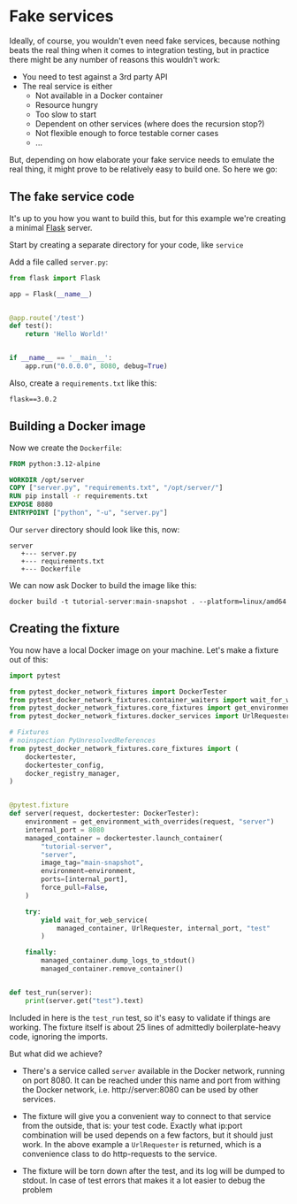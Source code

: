 # Fake services

Ideally, of course, you wouldn't even need fake services, because nothing beats the 
real thing when it comes to integration testing, but in practice there might be any 
number of reasons this wouldn't work:

- You need to test against a 3rd party API
- The real service is either
  - Not available in a Docker container
  - Resource hungry
  - Too slow to start
  - Dependent on other services (where does the recursion stop?)
  - Not flexible enough to force testable corner cases
  - ...

But, depending on how elaborate your fake service needs to emulate the real thing, it 
might prove to be relatively easy to build one. So here we go:

## The fake service code

It's up to you how you want to build this, but for this example we're creating a 
minimal [Flask](https://flask.palletsprojects.com/en/3.0.x/) server. 

Start by creating a separate directory for your code, like `service`

Add a file called `server.py`:

```python
from flask import Flask

app = Flask(__name__)


@app.route('/test')
def test():
    return 'Hello World!'


if __name__ == '__main__':
    app.run("0.0.0.0", 8080, debug=True)
```

Also, create a `requirements.txt` like this:

```
flask==3.0.2
```

## Building a Docker image

Now we create the `Dockerfile`:

```dockerfile
FROM python:3.12-alpine

WORKDIR /opt/server
COPY ["server.py", "requirements.txt", "/opt/server/"]
RUN pip install -r requirements.txt
EXPOSE 8080
ENTRYPOINT ["python", "-u", "server.py"]
```

Our `server` directory should look like this, now:

```
server
   +--- server.py
   +--- requirements.txt
   +--- Dockerfile
```

We can now ask Docker to build the image like this:

```shell
docker build -t tutorial-server:main-snapshot . --platform=linux/amd64
```

## Creating the fixture

You now have a local Docker image on your machine. Let's make a fixture out of this:

```python
import pytest

from pytest_docker_network_fixtures import DockerTester
from pytest_docker_network_fixtures.container_waiters import wait_for_web_service
from pytest_docker_network_fixtures.core_fixtures import get_environment_with_overrides
from pytest_docker_network_fixtures.docker_services import UrlRequester

# Fixtures
# noinspection PyUnresolvedReferences
from pytest_docker_network_fixtures.core_fixtures import (
    dockertester,
    dockertester_config,
    docker_registry_manager,
)


@pytest.fixture
def server(request, dockertester: DockerTester):
    environment = get_environment_with_overrides(request, "server")
    internal_port = 8080
    managed_container = dockertester.launch_container(
        "tutorial-server",
        "server",
        image_tag="main-snapshot",
        environment=environment,
        ports=[internal_port],
        force_pull=False,
    )

    try:
        yield wait_for_web_service(
            managed_container, UrlRequester, internal_port, "test"
        )

    finally:
        managed_container.dump_logs_to_stdout()
        managed_container.remove_container()


def test_run(server):
    print(server.get("test").text)
```

Included in here is the `test_run` test, so it's easy to validate if things are 
working. The fixture itself is about 25 lines of admittedly boilerplate-heavy code, 
ignoring the imports.

But what did we achieve?

- There's a service called `server` available in the Docker network, running on
  port 8080. It can be reached under this name and port from withing the Docker network, 
  i.e. http://server:8080 can be used by other services.

- The fixture will give you a convenient way to connect to that service from the 
  outside, that is: your test code. Exactly what ip:port combination will be used 
  depends on a few factors, but it should just work. In the above example a 
  `UrlRequester` is returned, which is a convenience class to do http-requests to the 
  service.

- The fixture will be torn down after the test, and its log will be dumped to stdout. 
  In case of test errors that makes it a lot easier to debug the problem





